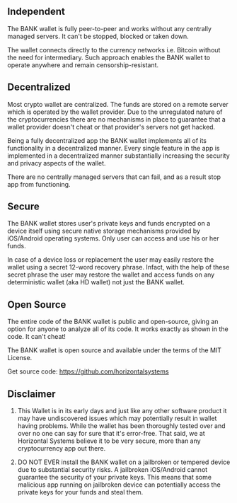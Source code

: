 ## Independent

The BANK wallet is fully peer-to-peer and works without any centrally managed servers. It can't be stopped, blocked or taken down.

The wallet connects directly to the currency networks i.e. Bitcoin without the need for intermediary. Such approach enables the BANK wallet to operate anywhere and remain censorship-resistant.


## Decentralized

Most crypto wallet are centralized. The funds are stored on a remote server which is operated by the wallet provider. Due to the unregulated nature of the cryptocurrencies there are no mechanisms in place to guarantee that a wallet provider doesn't cheat or that provider's servers not get hacked.

Being a fully decentralized app the BANK wallet implements all of its functionality in a decentralized manner. Every single feature in the app is implemented in a decentralized manner substantially increasing the security and privacy aspects of the wallet.

There are no centrally managed servers that can fail, and as a result stop app from functioning.


## Secure

The BANK wallet stores user's private keys and funds encrypted on a device itself using secure native storage mechanisms provided by iOS/Android operating systems. Only user can access and use his or her funds.

In case of a device loss or replacement the user may easily restore the wallet using a secret 12-word recovery phrase. Infact, with the help of these secret phrase the user may restore the wallet and access funds on any deterministic wallet (aka HD wallet) not just the BANK wallet.


## Open Source

The entire code of the BANK wallet is public and open-source, giving an option for anyone to analyze all of its code. It works exactly as shown in the code. It can't cheat!

The BANK wallet is open source and available under the terms of the MIT License.

Get source code: https://github.com/horizontalsystems


## Disclaimer

1. This Wallet is in its early days and just like any other software product it may have undiscovered issues which may potentially result in wallet having problems. While the wallet has been thoroughly tested over and over no one can say for sure that it's error-free. That said, we at Horizontal Systems believe it to be very secure, more than any cryptocurrency app out there.

2. DO NOT EVER install the BANK wallet on a jailbroken or tempered device due to substantial security risks. A jailbroken iOS/Android cannot guarantee the security of your private keys. This means that some malicious app running on jailbroken device can potentially access the private keys for your funds and steal them.

